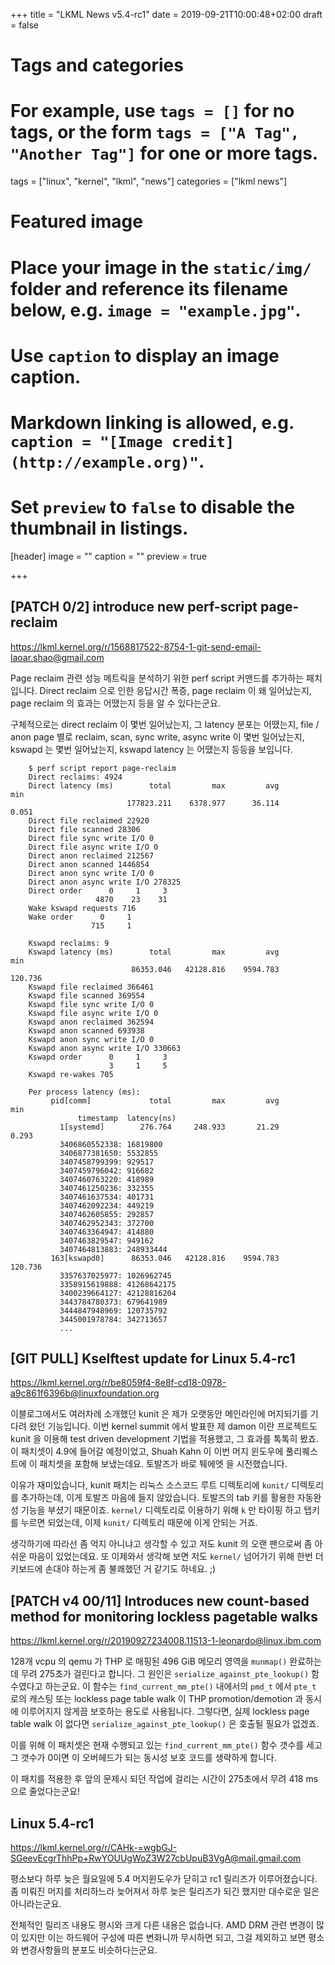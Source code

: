 +++
title = "LKML News v5.4-rc1"
date = 2019-09-21T10:00:48+02:00
draft = false

# Tags and categories
# For example, use `tags = []` for no tags, or the form `tags = ["A Tag", "Another Tag"]` for one or more tags.
tags = ["linux", "kernel", "lkml", "news"]
categories = ["lkml news"]

# Featured image
# Place your image in the `static/img/` folder and reference its filename below, e.g. `image = "example.jpg"`.
# Use `caption` to display an image caption.
#   Markdown linking is allowed, e.g. `caption = "[Image credit](http://example.org)"`.
# Set `preview` to `false` to disable the thumbnail in listings.
[header]
image = ""
caption = ""
preview = true

+++

[PATCH 0/2] introduce new perf-script page-reclaim
--------------------------------------------------

https://lkml.kernel.org/r/1568817522-8754-1-git-send-email-laoar.shao@gmail.com

Page reclaim 관련 성능 메트릭을 분석하기 위한 perf script 커맨드를 추가하는
패치입니다.  Direct reclaim 으로 인한 응답시간 폭증, page reclaim 이 왜
일어났는지, page reclaim 의 효과는 어땠는지 등을 알 수 있다는군요.

구체적으로는 direct reclaim 이 몇번 일어났는지, 그 latency 분포는 어땠는지,
file / anon page 별로 reclaim, scan, sync write, async write 이 몇번
일어났는지, kswapd 는 몇번 일어났는지, kswapd latency 는 어땠는지 등등을
보입니다.

```
    $ perf script report page-reclaim
    Direct reclaims: 4924
    Direct latency (ms)        total         max         avg         min
                          177823.211    6378.977      36.114       0.051
    Direct file reclaimed 22920
    Direct file scanned 28306
    Direct file sync write I/O 0
    Direct file async write I/O 0
    Direct anon reclaimed 212567
    Direct anon scanned 1446854
    Direct anon sync write I/O 0
    Direct anon async write I/O 278325
    Direct order      0     1     3
                   4870    23    31
    Wake kswapd requests 716
    Wake order      0     1
                  715     1

    Kswapd reclaims: 9
    Kswapd latency (ms)        total         max         avg         min
                           86353.046   42128.816    9594.783     120.736
    Kswapd file reclaimed 366461
    Kswapd file scanned 369554
    Kswapd file sync write I/O 0
    Kswapd file async write I/O 0
    Kswapd anon reclaimed 362594
    Kswapd anon scanned 693938
    Kswapd anon sync write I/O 0
    Kswapd anon async write I/O 330663
    Kswapd order      0     1     3
                      3     1     5
    Kswapd re-wakes 705

    Per process latency (ms):
         pid[comm]             total         max         avg         min
               timestamp  latency(ns)
           1[systemd]        276.764     248.933       21.29       0.293
           3406860552338: 16819800
           3406877381650: 5532855
           3407458799399: 929517
           3407459796042: 916682
           3407460763220: 418989
           3407461250236: 332355
           3407461637534: 401731
           3407462092234: 449219
           3407462605855: 292857
           3407462952343: 372700
           3407463364947: 414880
           3407463829547: 949162
           3407464813883: 248933444
         163[kswapd0]      86353.046   42128.816    9594.783     120.736
           3357637025977: 1026962745
           3358915619888: 41268642175
           3400239664127: 42128816204
           3443784780373: 679641989
           3444847948969: 120735792
           3445001978784: 342713657
           ...
```


[GIT PULL] Kselftest update for Linux 5.4-rc1
---------------------------------------------

https://lkml.kernel.org/r/be8059f4-8e8f-cd18-0978-a9c861f6396b@linuxfoundation.org

이블로그에서도 여러차례 소개했던 kunit 은 제가 오랫동안 메인라인에 머지되기를
기다려 왔던 기능입니다.
이번 kernel summit 에서 발표한 제 damon 이란 프로젝트도 kunit 을 이용해 test
driven development 기법을 적용했고, 그 효과를 톡톡히 봤죠.
이 패치셋이 4.9에 들어갈 예정이었고, Shuah Kahn 이 이번 머지 윈도우에
풀리퀘스트에 이 패치셋을 포함해 보냈는데요.
토발즈가 바로 퉤에엣 을 시전했습니다.

이유가 재미있습니다, kunit 패치는 리눅스 소스코드 루트 디렉토리에 ``kunit/``
디렉토리를 추가하는데, 이게 토발즈 마음에 들지 않았습니다.
토발즈의 tab 키를 활용한 자동완성 기능을 부셨기 때문이죠.
``kernel/`` 디렉토리로 이용하기 위해 `k` 만 타이핑 하고 탭키를 누르면 되었는데,
이제 ``kunit/`` 디렉토리 때문에 이게 안되는 거죠.

생각하기에 따라선 좀 억지 아니냐고 생각할 수 있고 저도 kunit 의 오랜 팬으로써
좀 아쉬운 마음이 있었는데요.
또 이제와서 생각해 보면 저도 ``kernel/`` 넘어가기 위해 한번 더 키보드에 손대야
하는게 좀 불쾌했던 거 같기도 하네요. ;)


[PATCH v4 00/11] Introduces new count-based method for monitoring lockless pagetable walks
------------------------------------------------------------------------------------------

https://lkml.kernel.org/r/20190927234008.11513-1-leonardo@linux.ibm.com

128개 vcpu 의 qemu 가 THP 로 매핑된 496 GiB 메모리 영역을 `munmap()` 완료하는데
무려 275초가 걸린다고 합니다.
그 원인은 `serialize_against_pte_lookup()` 함수였다고 하는군요.
이 함수는 `find_current_mm_pte()` 내에서의 `pmd_t` 에서 `pte_t` 로의 캐스팅
또는 lockless page table walk 이 THP promotion/demotion 과 동시에 이루어지지
않게끔 보호하는 용도로 사용됩니다.
그렇다면, 실제 lockless page table walk 이 없다면
`serialize_against_pte_lookup()` 은 호출될 필요가 없겠죠.

이를 위해 이 패치셋은 현재 수행되고 있는 `find_current_mm_pte()` 함수 갯수를
세고 그 갯수가 0이면 이 오버헤드가 되는 동시성 보호 코드를 생략하게 합니다.

이 패치를 적용한 후 앞의 문제시 되던 작업에 걸리는 시간이 275초에서 무려 418 ms
으로 줄었다는군요!


Linux 5.4-rc1
-------------

https://lkml.kernel.org/r/CAHk-=wgbGJ-SGeevEcgrThhPp+RwYOUUgWoZ3W27cbUpuB3VgA@mail.gmail.com

평소보다 하루 늦은 월요일에 5.4 머지윈도우가 닫히고 rc1 릴리즈가
이루어졌습니다.
좀 미뤄진 머지를 처리하느라 늦어져서 하루 늦은 릴리즈가 되긴 했지만 대수로운
일은 아니라는군요.

전체적인 릴리즈 내용도 평시와 크게 다른 내용은 없습니다.
AMD DRM 관련 변경이 많이 있지만 이는 하드웨어 구성에 따른 변화니까 무시하면
되고, 그걸 제외하고 보면 평소와 변경사항들의 분포도 비슷하다는군요.
